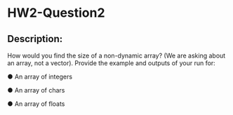 # HW2-Question2

## Description:

How would you find the size of a non-dynamic array? (We are asking about an array, not a
vector). Provide the example and outputs of your run for:

● An array of integers

● An array of chars

● An array of floats
